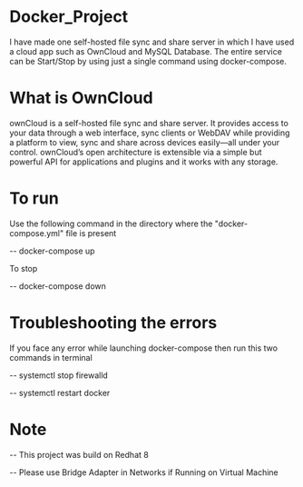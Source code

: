 # Docker_Project
I have made one self-hosted file sync and share server in which I have used a cloud app such as OwnCloud and MySQL Database. The entire service can be Start/Stop by using just a single command using docker-compose.

# What is OwnCloud 
ownCloud is a self-hosted file sync and share server. It provides access to your data through a web interface, sync clients or WebDAV while providing a platform to view, sync and share across devices easily—all under your control. ownCloud’s open architecture is extensible via a simple but powerful API for applications and plugins and it works with any storage.

# To run 
Use the following command in the directory where the "docker-compose.yml" file is present

-- docker-compose up

To stop

-- docker-compose down

# Troubleshooting the errors
If you face any error while launching docker-compose then run this two commands in terminal
  
  -- systemctl stop firewalld
  
  -- systemctl restart docker
  
# Note
-- This project was build on Redhat 8

-- Please use Bridge Adapter in Networks if Running on Virtual Machine
